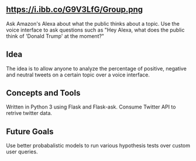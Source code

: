 https://i.ibb.co/G9V3LfG/Group.png
---
Ask Amazon's Alexa about what the public thinks about a topic. Use the voice interface to ask questions such as "Hey Alexa, what does the public think of 'Donald Trump' at the moment?" 

## Idea 
The idea is to allow anyone to analyze the percentage of positive, negative and neutral tweets on a certain topic over a voice interface. 

## Concepts and Tools 
Written in Python 3 using Flask and Flask-ask. Consume Twitter API to retrive twitter data.

## Future Goals
Use better probabalistic models to run various hypothesis tests over custom user queries.
